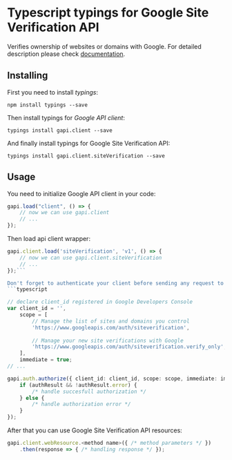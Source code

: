# Typescript typings for Google Site Verification API
Verifies ownership of websites or domains with Google.
For detailed description please check [documentation](https://developers.google.com/site-verification/).

## Installing

First you need to install *typings*:
```
npm install typings --save 
```

Then install typings for *Google API client*:
```
typings install gapi.client --save 
```

And finally install typings for Google Site Verification API:
```
typings install gapi.client.siteVerification --save 
```

## Usage

You need to initialize Google API client in your code:
```typescript
gapi.load("client", () => { 
    // now we can use gapi.client
    // ... 
});
```

Then load api client wrapper:
```typescript
gapi.client.load('siteVerification', 'v1', () => {
    // now we can use gapi.client.siteVerification
    // ... 
});```

Don't forget to authenticate your client before sending any request to resources:
```typescript

// declare client_id registered in Google Developers Console
var client_id = '',
    scope = [     
        // Manage the list of sites and domains you control
        'https://www.googleapis.com/auth/siteverification',
    
        // Manage your new site verifications with Google
        'https://www.googleapis.com/auth/siteverification.verify_only',
    ],
    immediate = true;
// ...

gapi.auth.authorize({ client_id: client_id, scope: scope, immediate: immediate }, authResult => {
    if (authResult && !authResult.error) {
        /* handle succesfull authorization */
    } else {
        /* handle authorization error */
    }
});            
```

After that you can use Google Site Verification API resources:

```typescript
gapi.client.webResource.<method name>({ /* method parameters */ })
    .then(response => { /* handling response */ });
```
